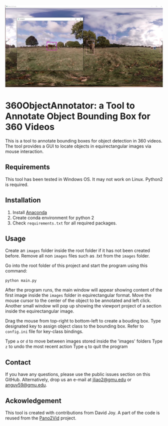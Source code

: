 ![Illustration](https://github.com/phananh1010/360-object-detection-annotation/blob/master/illustration.png?raw=true)

# 360ObjectAnnotator: a Tool to Annotate Object Bounding Box for 360 Videos

This is a tool to annotate bounding boxes for object detection in 360 videos. The tool provides a GUI to locate objects in equirectangular images via mouse interaction. 

## Requirements
This tool has been tested in Windows OS. It may not work on Linux. Python2 is required.


## Installation
1) Install [Anaconda](https://www.anaconda.com/products/distribution)
2) Create conda environment for python 2
3) Check `requirements.txt` for all required packages.

## Usage
Create an `images` folder inside the root folder if it has not been created before. Remove all non `images` files such as .txt from the `images` folder.

Go into the root folder of this project and start the program using this command:
```
python main.py
```
After the program runs, the main window will appear showing content of the first image inside the `images` folder in equirectangular format. Move the mouse cursor to the center of the object to be annotated and left click. Another small window will pop up showing the viewport project of a section inside the equirectangular image.

Drag the mouse from top-right to bottom-left to create a bouding box. Type designated key to assign object class to the bounding box. Refer to `config.ini` file for key-class bindings.

Type `a` or `d` to move between images stored inside the 'images' folders
Type `z` to undo the most recent action
Type `q` to quit the program

## Contact
If you have any questions, please use the public issues section on this GitHub. Alternatively, drop us an e-mail at jliao2@gmu.edu or  anguy59@gmu.edu.

## Ackowledgement
This tool is created with contributions from David Joy. A part of the code is reused from the [Pano2Vid](https://github.com/sammy-su/Pano2Vid) project.
